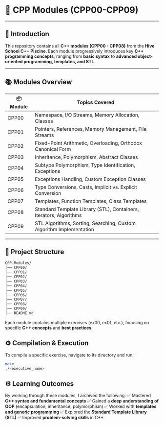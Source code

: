 # 🚀 CPP Modules (CPP00-CPP09) 

---

## 📌 Introduction 
This repository contains all **C++ modules (CPP00 - CPP08)** from the **Hive School C++ Piscine**. Each module progressively introduces key **C++ programming concepts**, ranging from **basic syntax** to **advanced object-oriented programming, templates, and STL**.

---

## 📚 Modules Overview

| 📦 Module | Topics Covered |
|-----------|---------------|
| CPP00 | Namespace, I/O Streams, Memory Allocation, Classes |
| CPP01 | Pointers, References, Memory Management, File Streams |
| CPP02 | Fixed-Point Arithmetic, Overloading, Orthodox Canonical Form |
| CPP03 | Inheritance, Polymorphism, Abstract Classes |
| CPP04 | Subtype Polymorphism, Type Identification, Exceptions |
| CPP05 | Exceptions Handling, Custom Exception Classes |
| CPP06 | Type Conversions, Casts, Implicit vs. Explicit Conversion |
| CPP07 | Templates, Function Templates, Class Templates |
| CPP08 | Standard Template Library (STL), Containers, Iterators, Algorithms |
| CPP09 | STL Algorithms, Sorting, Searching, Custom Algorithm Implementation |

---

## 📂 Project Structure
```bash
CPP-Modules/
│── CPP00/
│── CPP01/
│── CPP02/
│── CPP03/
│── CPP04/
│── CPP05/
│── CPP06/
│── CPP07/
│── CPP08/
│── CPP09/
│── README.md
```

Each module contains multiple exercises (ex00, ex01, etc.), focusing on specific **C++ concepts** and **best practices**.

## ⚙️ Compilation & Execution 
To compile a specific exercise, navigate to its directory and run:
```bash
make
./<executive_name>
```

## ⚙️ Learning Outcomes 
By working through these modules, I archived the following:
✅ Mastered **C++ syntax and fundamental concepts**
✅ Gained a **deep understanding of OOP** (encapsulation, inheritance, polymorphism)
✅ Worked with **templates and generic programming**
✅ Explored the **Standard Template Library (STL)**
✅ Improved **problem-solving skills** in C++
